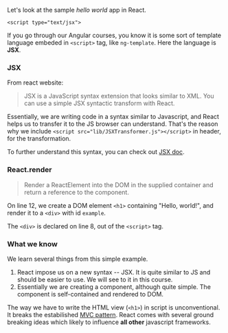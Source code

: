 Let's look at the sample _hello world_ app in React.

 `<script type="text/jsx">`

If you go through our Angular courses, you know it is some sort of template language embeded in `<script>` tag, like `ng-template`. 
Here the language is **JSX**.

### JSX

From react website: 

> JSX is a JavaScript syntax extension that looks similar to XML. You can use a simple JSX syntactic transform with React.

Essentially, we are writing code in a syntax similar to Javascript, and React helps us to transfer it to the JS browser can understand. 
That's the reason why we include `<script src="lib/JSXTransformer.js"></script>` in header, for the transformation.

To further understand this syntax, you can check out <a href="https://facebook.github.io/react/docs/jsx-in-depth.html" target="_blank">JSX doc</a>.

### React.render

> Render a ReactElement into the DOM in the supplied container and return a reference to the component.

On line 12, we create a DOM element `<h1>` containing "Hello, world!", and render it to a `<div>` with id `example`.

The `<div>` is declared on line 8, out of the `<script>` tag.


### What we know

We learn several things from this simple example. 

1. React impose us on a new syntax -- JSX. It is quite similar to JS and should be easier to use. We will see to it in this course.
2. Essentially we are creating a component, although quite simple. The component is self-contained and rendered to DOM. 

The way we have to write the HTML view (`<h1>`) in script is unconventional. It breaks the estabilished 
<a href="http://en.wikipedia.org/wiki/Model%E2%80%93view%E2%80%93controller" target="_blank">MVC pattern</a>. React comes with several 
ground breaking ideas which likely to influence **all other** javascript frameworks.




